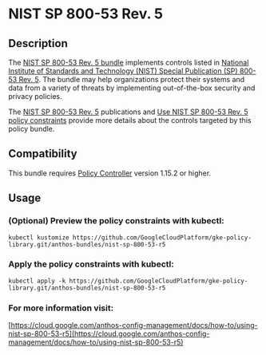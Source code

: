 NIST SP 800-53 Rev. 5
==================================================

## Description

The [NIST SP 800-53 Rev. 5 bundle](https://github.com/GoogleCloudPlatform/gke-policy-library/blob/master/anthos-bundles/nist-sp-800-53-r5)
implements controls listed in
[National Institute of Standards and Technology (NIST) Special Publication (SP) 800-53 Rev. 5](https://doi.org/10.6028/NIST.SP.800-53r5).
The bundle may help organizations protect their systems and data from a variety
of threats by implementing out-of-the-box security and privacy policies.

The [NIST SP 800-53 Rev. 5](https://csrc.nist.gov/publications/detail/sp/800-53/rev-5/final)
publications and [Use NIST SP 800-53 Rev. 5 policy constraints](https://cloud.google.com/anthos-config-management/docs/how-to/using-nist-sp-800-53-r5)
provide more details about the controls targeted by this policy bundle.

## Compatibility

This bundle requires [Policy Controller](https://cloud.google.com/anthos-config-management/docs/concepts/policy-controller)
version 1.15.2 or higher.

## Usage

### (Optional) Preview the policy constraints with kubectl:
```shell
kubectl kustomize https://github.com/GoogleCloudPlatform/gke-policy-library.git/anthos-bundles/nist-sp-800-53-r5
```

### Apply the policy constraints with kubectl:
```shell
kubectl apply -k https://github.com/GoogleCloudPlatform/gke-policy-library.git/anthos-bundles/nist-sp-800-53-r5
```

### For more information visit:
[https://cloud.google.com/anthos-config-management/docs/how-to/using-nist-sp-800-53-r5](https://cloud.google.com/anthos-config-management/docs/how-to/using-nist-sp-800-53-r5)
